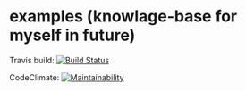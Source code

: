# examples (knowlage-base for myself in future)

Travis build: [![Build Status](https://travis-ci.org/Poletay/examples.svg?branch=master)](https://travis-ci.org/Poletay/examples)

CodeClimate: [![Maintainability](https://api.codeclimate.com/v1/badges/cc92cd672c7b927e00bf/maintainability)](https://codeclimate.com/github/Poletay/examples/maintainability)
